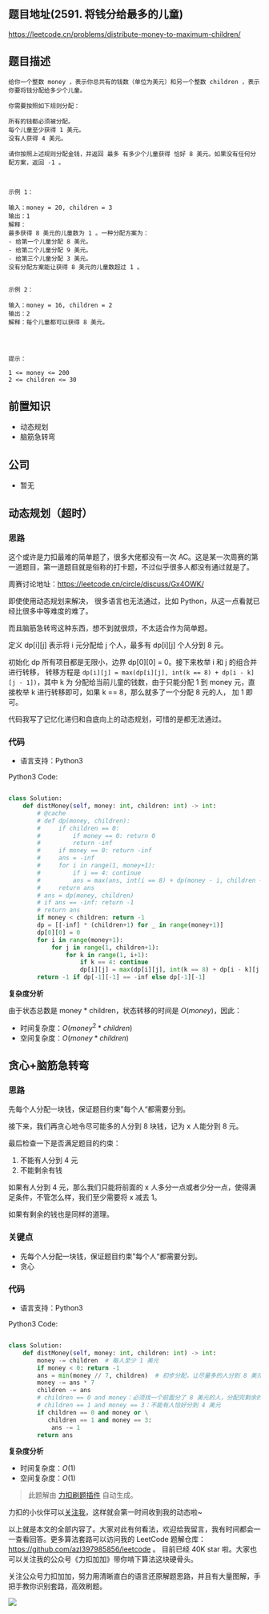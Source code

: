 
## 题目地址(2591. 将钱分给最多的儿童)

https://leetcode.cn/problems/distribute-money-to-maximum-children/

## 题目描述

```
给你一个整数 money ，表示你总共有的钱数（单位为美元）和另一个整数 children ，表示你要将钱分配给多少个儿童。

你需要按照如下规则分配：

所有的钱都必须被分配。
每个儿童至少获得 1 美元。
没有人获得 4 美元。

请你按照上述规则分配金钱，并返回 最多 有多少个儿童获得 恰好 8 美元。如果没有任何分配方案，返回 -1 。

 

示例 1：

输入：money = 20, children = 3
输出：1
解释：
最多获得 8 美元的儿童数为 1 。一种分配方案为：
- 给第一个儿童分配 8 美元。
- 给第二个儿童分配 9 美元。
- 给第三个儿童分配 3 美元。
没有分配方案能让获得 8 美元的儿童数超过 1 。


示例 2：

输入：money = 16, children = 2
输出：2
解释：每个儿童都可以获得 8 美元。


 

提示：

1 <= money <= 200
2 <= children <= 30
```

## 前置知识

- 动态规划
- 脑筋急转弯

## 公司

- 暂无



## 动态规划（超时）

### 思路

这个或许是力扣最难的简单题了，很多大佬都没有一次 AC。这是某一次周赛的第一道题目，第一道题目就是俗称的打卡题，不过似乎很多人都没有通过就是了。

周赛讨论地址：https://leetcode.cn/circle/discuss/Gx4OWK/

即使使用动态规划来解决， 很多语言也无法通过，比如 Python，从这一点看就已经比很多中等难度的难了。

而且脑筋急转弯这种东西，想不到就很烦，不太适合作为简单题。


定义 dp[i][j] 表示将 i 元分配给 j 个人，最多有 dp[i][j] 个人分到 8 元。

初始化 dp 所有项目都是无限小，边界 dp[0][0] = 0。接下来枚举 i 和 j 的组合并进行转移， 转移方程是 `dp[i][j] = max(dp[i][j], int(k == 8) + dp[i - k][j - 1])`，其中 k 为 分配给当前儿童的钱数，由于只能分配 1 到 money 元，直接枚举 k 进行转移即可，如果 k == 8，那么就多了一个分配 8 元的人， 加 1 即可。

代码我写了记忆化递归和自底向上的动态规划，可惜的是都无法通过。

### 代码

- 语言支持：Python3

Python3 Code:

```python

class Solution:
    def distMoney(self, money: int, children: int) -> int:
        # @cache
        # def dp(money, children):
        #     if children == 0:
        #         if money == 0: return 0
        #         return -inf
        #     if money == 0: return -inf
        #     ans = -inf
        #     for i in range(1, money+1):
        #         if i == 4: continue
        #         ans = max(ans, int(i == 8) + dp(money - i, children - 1))
        #     return ans
        # ans = dp(money, children)
        # if ans == -inf: return -1
        # return ans
        if money < children: return -1
        dp = [[-inf] * (children+1) for _ in range(money+1)]
        dp[0][0] = 0
        for i in range(money+1):
            for j in range(1, children+1):
                for k in range(1, i+1):
                    if k == 4: continue
                    dp[i][j] = max(dp[i][j], int(k == 8) + dp[i - k][j - 1])
        return -1 if dp[-1][-1] == -inf else dp[-1][-1]

```


**复杂度分析**

由于状态总数是 money * children，状态转移的时间是 $O(money)$，因此：

- 时间复杂度：$O(money^2 * children)$
- 空间复杂度：$O(money * children)$



## 贪心+脑筋急转弯

### 思路

先每个人分配一块钱，保证题目约束”每个人“都需要分到。

接下来，我们再贪心地令尽可能多的人分到 8 块钱，记为 x 人能分到 8 元。

最后检查一下是否满足题目的约束：

1. 不能有人分到 4 元
2. 不能剩余有钱

如果有人分到 4 元，那么我们只能将前面的 x 人多分一点或者少分一点，使得满足条件，不管怎么样，我们至少需要将 x 减去 1。

如果有剩余的钱也是同样的道理。

### 关键点

- 先每个人分配一块钱，保证题目约束”每个人“都需要分到。
- 贪心

### 代码

- 语言支持：Python3

Python3 Code:

```python

class Solution:
    def distMoney(self, money: int, children: int) -> int:
        money -= children  # 每人至少 1 美元
        if money < 0: return -1
        ans = min(money // 7, children)  # 初步分配，让尽量多的人分到 8 美元
        money -= ans * 7
        children -= ans
        # children == 0 and money：必须找一个前面分了 8 美元的人，分配完剩余的钱
        # children == 1 and money == 3：不能有人恰好分到 4 美元
        if children == 0 and money or \
           children == 1 and money == 3:
            ans -= 1
        return ans

```


**复杂度分析**

- 时间复杂度：$O(1)$
- 空间复杂度：$O(1)$




> 此题解由 [力扣刷题插件](https://leetcode-pp.github.io/leetcode-cheat/?tab=solution-template) 自动生成。 

力扣的小伙伴可以[关注我](https://leetcode-cn.com/u/fe-lucifer/)，这样就会第一时间收到我的动态啦~

以上就是本文的全部内容了。大家对此有何看法，欢迎给我留言，我有时间都会一一查看回答。更多算法套路可以访问我的 LeetCode 题解仓库：https://github.com/azl397985856/leetcode 。 目前已经 40K star 啦。大家也可以关注我的公众号《力扣加加》带你啃下算法这块硬骨头。

关注公众号力扣加加，努力用清晰直白的语言还原解题思路，并且有大量图解，手把手教你识别套路，高效刷题。

![](https://tva1.sinaimg.cn/large/007S8ZIlly1gfcuzagjalj30p00dwabs.jpg)